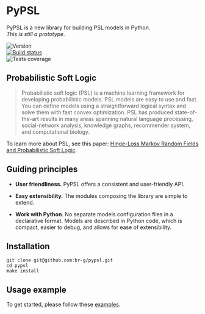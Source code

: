 # PyPSL

PyPSL is a new library for building PSL models in Python.    
*This is still a prototype.*

![Version](http://img.shields.io/badge/version-0.0.1-blue.svg)     
[![Build status](http://ec2-54-93-95-13.eu-central-1.compute.amazonaws.com/jenkins/buildStatus/icon?job=pypsl%2Fmaster)](http://ec2-54-93-95-13.eu-central-1.compute.amazonaws.com/jenkins/job/pypsl/)     
![Tests coverage](https://s3.eu-central-1.amazonaws.com/pypsl-public/cov_master.svg)

## Probabilistic Soft Logic

> Probabilistic soft logic (PSL) is a machine learning framework for developing probabilistic models. PSL models are easy to use and fast. You can define models using a straightforward logical syntax and solve them with fast convex optimization. PSL has produced state-of-the-art results in many areas spanning natural language processing, social-network analysis, knowledge graphs, recommender system, and computational biology.

To learn more about PSL, see this paper: [Hinge-Loss Markov Random Fields
and Probabilistic Soft Logic](http://www.jmlr.org/papers/volume18/15-631/15-631.pdf).

## Guiding principles

- __User friendliness.__ PyPSL offers a consistent and user-friendly API.

- __Easy extensibility.__ The modules composing the library are simple to extend.

- __Work with Python__. No separate models configuration files in a declarative format. Models are described in Python code, which is compact, easier to debug, and allows for ease of extensibility.

## Installation

```
git clone git@github.com:br-g/pypsl.git
cd pypsl
make install
```

## Usage example
To get started, please follow these [examples](https://github.com/br-g/pypsl/tree/master/examples).
